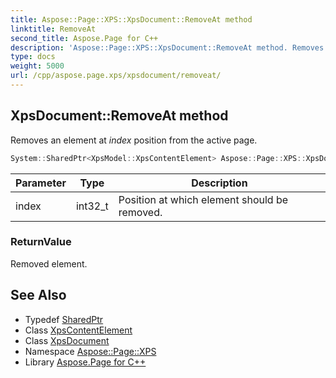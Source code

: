 ```yaml
---
title: Aspose::Page::XPS::XpsDocument::RemoveAt method
linktitle: RemoveAt
second_title: Aspose.Page for C++
description: 'Aspose::Page::XPS::XpsDocument::RemoveAt method. Removes an element at index  position from the active page in C++.'
type: docs
weight: 5000
url: /cpp/aspose.page.xps/xpsdocument/removeat/
---
```

## XpsDocument::RemoveAt method


Removes an element at *index*  position from the active page.

```cpp
System::SharedPtr<XpsModel::XpsContentElement> Aspose::Page::XPS::XpsDocument::RemoveAt(int32_t index)
```


| Parameter | Type | Description |
| --- | --- | --- |
| index | int32_t | Position at which element should be removed. |

### ReturnValue

Removed element.

## See Also

* Typedef [SharedPtr](../../../system/sharedptr/)
* Class [XpsContentElement](../../../aspose.page.xps.xpsmodel/xpscontentelement/)
* Class [XpsDocument](../)
* Namespace [Aspose::Page::XPS](../../)
* Library [Aspose.Page for C++](../../../)
